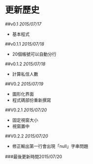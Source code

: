 # 更新歷史
##v0.1
*2015/07/17*
* 基本程式

##v0.1.1
*2015/07/18*
* 20個帳號可以自動分行

##v0.1.2
*2015/07/18*
* 計算私信人數

##V0.2
*2015/07/19*
* 圖形化界面
* 程式碼部份重新撰寫

##V0.2.1
*2015/07/20*
 *  固定視窗大小
 *  視窗置中
 
##V0.2.2
*2015/07/20*
* 修正輸出第一行會出現「null」字串問題 

###最後更新時間2015/07/20